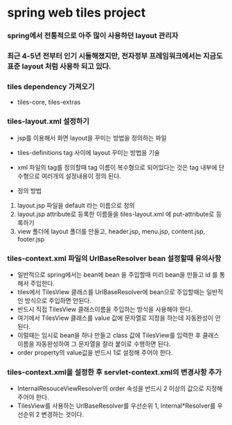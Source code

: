 # spring web tiles project

### spring에서 전통적으로 아주 많이 사용하던 layout 관리자
### 최근 4-5년 전부터 인기 시들해졌지만, 전자정부 프레임워크에서는 지금도 표준 layout 처럼 사용하 되고 있다.

### tiles dependency 가져오기
* tiles-core, tiles-extras

### tiles-layout.xml 설정하기
* jsp를 이용해서 화면 layout을 꾸미는 방법을 정의하는 파일
* tiles-definitions tag 사이에 layout 꾸미는 방법을 기술
* xml 파일의 tag를 정의할때 tag 이름이 복수형으로 되어있다는 것은 tag 내부에 단수형으로 여러개의 설정내용이 정의 된다.

* 정의 방법
1. layout.jsp 파일을 default 라는 이름으로 정의 
2. layout.jsp attribute로 등록한 이름들을 tiles-layout.xml 에 put-attribute로 등록하기
3. view 폴더에 layout 폴더를 만들고, header.jsp, menu.jsp, content.jsp, footer.jsp

### tiles-context.xml 파일의 UrlBaseResolver bean 설정할때 유의사항
* 일반적으로 spring에서는 bean에 bean 을 주입할때 미리 bean을 만들고 id 를 통해서 주입한다.
* tiles에서 TilesView 클래스를 UrlBaseResolver에 bean으로 주입할때는 일반적인 방식으로 주입하면 안된다.
* 반드시 직접 TilesView 클래스이름을 주입하는 방식을 사용해야 한다.
* 여기에서 TilesView 클래스를 value 값에 문자열로 지정을 하는데 자동완성이 안된다.
* 이럴때는 임시로 bean을 하나 만들고 class 값에 TilesView를 입력한 후 클래스 이름을 자동완성하여 그 문자열을 잘라 붙이로 수행하면 된다.
* order property의 value값을 반드시 1로 설정해 주어야 한다.

### tiles-context.xml을 설정한 후 servlet-context.xml의 변경사항 추가
* InternalResouceViewResolver의 order 속성을 반드시 2 이상의 값으로 지정해주어야 한다.
* TilesView를 사용하는 UrlBaseResolver를 우선순위 1, Internal*Resolver를 우선순위 2 변경하는 것이다.











